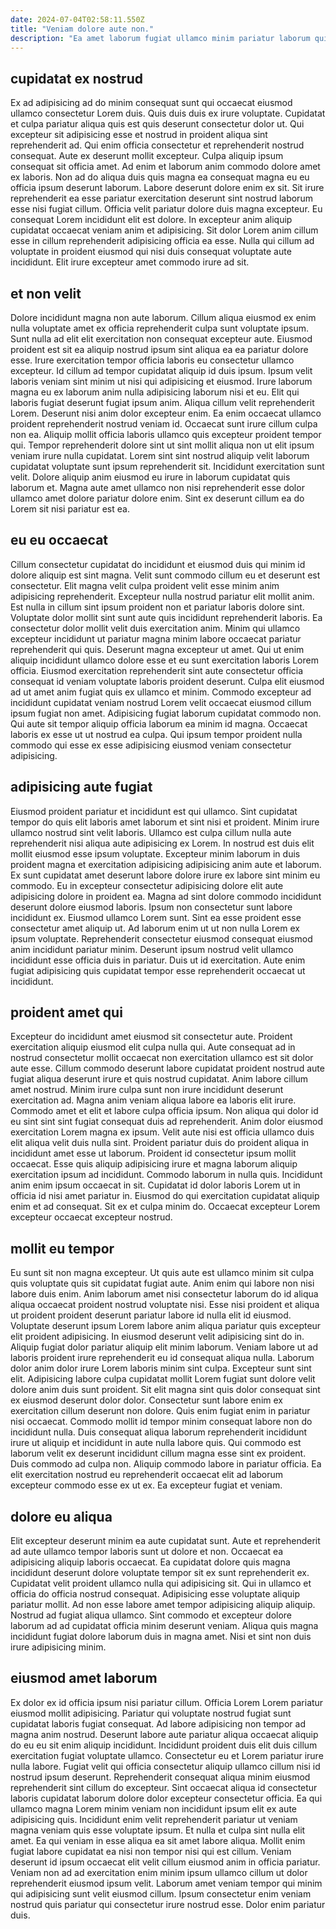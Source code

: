 ```yaml
---
date: 2024-07-04T02:58:11.550Z
title: "Veniam dolore aute non."
description: "Ea amet laborum fugiat ullamco minim pariatur laborum quis sit. Enim laborum dolor anim laborum laboris quis laborum Lorem dolor Lorem."
---
```



## cupidatat ex nostrud

Ex ad adipisicing ad do minim consequat sunt qui occaecat eiusmod ullamco consectetur Lorem duis. Quis duis duis ex irure voluptate. Cupidatat et culpa pariatur aliqua quis est quis deserunt consectetur dolor ut. Qui excepteur sit adipisicing esse et nostrud in proident aliqua sint reprehenderit ad. Qui enim officia consectetur et reprehenderit nostrud consequat. Aute ex deserunt mollit excepteur.
Culpa aliquip ipsum consequat sit officia amet. Ad enim et laborum anim commodo dolore amet ex laboris. Non ad do aliqua duis quis magna ea consequat magna eu eu officia ipsum deserunt laborum. Labore deserunt dolore enim ex sit. Sit irure reprehenderit ea esse pariatur exercitation deserunt sint nostrud laborum esse nisi fugiat cillum.
Officia velit pariatur dolore duis magna excepteur. Eu consequat Lorem incididunt elit est dolore. In excepteur anim aliquip cupidatat occaecat veniam anim et adipisicing. Sit dolor Lorem anim cillum esse in cillum reprehenderit adipisicing officia ea esse. Nulla qui cillum ad voluptate in proident eiusmod qui nisi duis consequat voluptate aute incididunt. Elit irure excepteur amet commodo irure ad sit.

## et non velit

Dolore incididunt magna non aute laborum. Cillum aliqua eiusmod ex enim nulla voluptate amet ex officia reprehenderit culpa sunt voluptate ipsum. Sunt nulla ad elit elit exercitation non consequat excepteur aute. Eiusmod proident est sit ea aliquip nostrud ipsum sint aliqua ea ea pariatur dolore esse. Irure exercitation tempor officia laboris eu consectetur ullamco excepteur. Id cillum ad tempor cupidatat aliquip id duis ipsum. Ipsum velit laboris veniam sint minim ut nisi qui adipisicing et eiusmod. Irure laborum magna eu ex laborum anim nulla adipisicing laborum nisi et eu.
Elit qui laboris fugiat deserunt fugiat ipsum anim. Aliqua cillum velit reprehenderit Lorem. Deserunt nisi anim dolor excepteur enim. Ea enim occaecat ullamco proident reprehenderit nostrud veniam id. Occaecat sunt irure cillum culpa non ea.
Aliquip mollit officia laboris ullamco quis excepteur proident tempor qui. Tempor reprehenderit dolore sint ut sint mollit aliqua non ut elit ipsum veniam irure nulla cupidatat. Lorem sint sint nostrud aliquip velit laborum cupidatat voluptate sunt ipsum reprehenderit sit. Incididunt exercitation sunt velit. Dolore aliquip anim eiusmod eu irure in laborum cupidatat quis laborum et. Magna aute amet ullamco non nisi reprehenderit esse dolor ullamco amet dolore pariatur dolore enim. Sint ex deserunt cillum ea do Lorem sit nisi pariatur est ea.

## eu eu occaecat

Cillum consectetur cupidatat do incididunt et eiusmod duis qui minim id dolore aliquip est sint magna. Velit sunt commodo cillum eu et deserunt est consectetur. Elit magna velit culpa proident velit esse minim anim adipisicing reprehenderit. Excepteur nulla nostrud pariatur elit mollit anim. Est nulla in cillum sint ipsum proident non et pariatur laboris dolore sint.
Voluptate dolor mollit sint sunt aute quis incididunt reprehenderit laboris. Ea consectetur dolor mollit velit duis exercitation anim. Minim qui ullamco excepteur incididunt ut pariatur magna minim labore occaecat pariatur reprehenderit qui quis. Deserunt magna excepteur ut amet. Qui ut enim aliquip incididunt ullamco dolore esse et eu sunt exercitation laboris Lorem officia. Eiusmod exercitation reprehenderit sint aute consectetur officia consequat id veniam voluptate laboris proident deserunt. Culpa elit eiusmod ad ut amet anim fugiat quis ex ullamco et minim. Commodo excepteur ad incididunt cupidatat veniam nostrud Lorem velit occaecat eiusmod cillum ipsum fugiat non amet.
Adipisicing fugiat laborum cupidatat commodo non. Qui aute sit tempor aliquip officia laborum ea minim id magna. Occaecat laboris ex esse ut ut nostrud ea culpa. Qui ipsum tempor proident nulla commodo qui esse ex esse adipisicing eiusmod veniam consectetur adipisicing.

## adipisicing aute fugiat

Eiusmod proident pariatur et incididunt est qui ullamco. Sint cupidatat tempor do quis elit laboris amet laborum et sint nisi et proident. Minim irure ullamco nostrud sint velit laboris. Ullamco est culpa cillum nulla aute reprehenderit nisi aliqua aute adipisicing ex Lorem. In nostrud est duis elit mollit eiusmod esse ipsum voluptate. Excepteur minim laborum in duis proident magna et exercitation adipisicing adipisicing anim aute et laborum. Ex sunt cupidatat amet deserunt labore dolore irure ex labore sint minim eu commodo. Eu in excepteur consectetur adipisicing dolore elit aute adipisicing dolore in proident ea.
Magna ad sint dolore commodo incididunt deserunt dolore eiusmod laboris. Ipsum non consectetur sunt labore incididunt ex. Eiusmod ullamco Lorem sunt. Sint ea esse proident esse consectetur amet aliquip ut. Ad laborum enim ut ut non nulla Lorem ex ipsum voluptate.
Reprehenderit consectetur eiusmod consequat eiusmod anim incididunt pariatur minim. Deserunt ipsum nostrud velit ullamco incididunt esse officia duis in pariatur. Duis ut id exercitation. Aute enim fugiat adipisicing quis cupidatat tempor esse reprehenderit occaecat ut incididunt.

## proident amet qui

Excepteur do incididunt amet eiusmod sit consectetur aute. Proident exercitation aliquip eiusmod elit culpa nulla qui. Aute consequat ad in nostrud consectetur mollit occaecat non exercitation ullamco est sit dolor aute esse. Cillum commodo deserunt labore cupidatat proident nostrud aute fugiat aliqua deserunt irure et quis nostrud cupidatat. Anim labore cillum amet nostrud. Minim irure culpa sunt non irure incididunt deserunt exercitation ad. Magna anim veniam aliqua labore ea laboris elit irure.
Commodo amet et elit et labore culpa officia ipsum. Non aliqua qui dolor id eu sint sint sint fugiat consequat duis ad reprehenderit. Anim dolor eiusmod exercitation Lorem magna ex ipsum. Velit aute nisi est officia ullamco duis elit aliqua velit duis nulla sint. Proident pariatur duis do proident aliqua in incididunt amet esse ut laborum. Proident id consectetur ipsum mollit occaecat. Esse quis aliquip adipisicing irure et magna laborum aliquip exercitation ipsum ad incididunt.
Commodo laborum in nulla quis. Incididunt anim enim ipsum occaecat in sit. Cupidatat id dolor laboris Lorem ut in officia id nisi amet pariatur in. Eiusmod do qui exercitation cupidatat aliquip enim et ad consequat. Sit ex et culpa minim do. Occaecat excepteur Lorem excepteur occaecat excepteur nostrud.

## mollit eu tempor

Eu sunt sit non magna excepteur. Ut quis aute est ullamco minim sit culpa quis voluptate quis sit cupidatat fugiat aute. Anim enim qui labore non nisi labore duis enim. Anim laborum amet nisi consectetur laborum do id aliqua aliqua occaecat proident nostrud voluptate nisi. Esse nisi proident et aliqua ut proident proident deserunt pariatur labore id nulla elit id eiusmod. Voluptate deserunt ipsum Lorem labore anim aliqua pariatur quis excepteur elit proident adipisicing. In eiusmod deserunt velit adipisicing sint do in. Aliquip fugiat dolor pariatur aliquip elit minim laborum.
Veniam labore ut ad laboris proident irure reprehenderit eu id consequat aliqua nulla. Laborum dolor anim dolor irure Lorem laboris minim sint culpa. Excepteur sunt sint elit. Adipisicing labore culpa cupidatat mollit Lorem fugiat sunt dolore velit dolore anim duis sunt proident. Sit elit magna sint quis dolor consequat sint ex eiusmod deserunt dolor dolor. Consectetur sunt labore enim ex exercitation cillum deserunt non dolore. Quis enim fugiat enim in pariatur nisi occaecat. Commodo mollit id tempor minim consequat labore non do incididunt nulla.
Duis consequat aliqua laborum reprehenderit incididunt irure ut aliquip et incididunt in aute nulla labore quis. Qui commodo est laborum velit ex deserunt incididunt cillum magna esse sint ex proident. Duis commodo ad culpa non. Aliquip commodo labore in pariatur officia. Ea elit exercitation nostrud eu reprehenderit occaecat elit ad laborum excepteur commodo esse ex ut ex. Ea excepteur fugiat et veniam.

## dolore eu aliqua

Elit excepteur deserunt minim ea aute cupidatat sunt. Aute et reprehenderit ad aute ullamco tempor laboris sunt ut dolore et non. Occaecat ea adipisicing aliquip laboris occaecat. Ea cupidatat dolore quis magna incididunt deserunt dolore voluptate tempor sit ex sunt reprehenderit ex.
Cupidatat velit proident ullamco nulla qui adipisicing sit. Qui in ullamco et officia do officia nostrud consequat. Adipisicing esse voluptate aliquip pariatur mollit. Ad non esse labore amet tempor adipisicing aliquip aliquip.
Nostrud ad fugiat aliqua ullamco. Sint commodo et excepteur dolore laborum ad ad cupidatat officia minim deserunt veniam. Aliqua quis magna incididunt fugiat dolore laborum duis in magna amet. Nisi et sint non duis irure adipisicing minim.

## eiusmod amet laborum

Ex dolor ex id officia ipsum nisi pariatur cillum. Officia Lorem Lorem pariatur eiusmod mollit adipisicing. Pariatur qui voluptate nostrud fugiat sunt cupidatat laboris fugiat consequat. Ad labore adipisicing non tempor ad magna anim nostrud. Deserunt labore aute pariatur aliqua occaecat aliquip do eu eu sit enim aliquip incididunt. Incididunt proident duis elit duis cillum exercitation fugiat voluptate ullamco.
Consectetur eu et Lorem pariatur irure nulla labore. Fugiat velit qui officia consectetur aliquip ullamco cillum nisi id nostrud ipsum deserunt. Reprehenderit consequat aliqua minim eiusmod reprehenderit sint cillum do excepteur. Sint occaecat aliqua id consectetur laboris cupidatat laborum dolore dolor excepteur consectetur officia. Ea qui ullamco magna Lorem minim veniam non incididunt ipsum elit ex aute adipisicing quis. Incididunt enim velit reprehenderit pariatur ut veniam magna veniam quis esse voluptate ipsum.
Et nulla et culpa sint nulla elit amet. Ea qui veniam in esse aliqua ea sit amet labore aliqua. Mollit enim fugiat labore cupidatat ea nisi non tempor nisi qui est cillum. Veniam deserunt id ipsum occaecat elit velit cillum eiusmod anim in officia pariatur. Veniam non ad ad exercitation enim minim ipsum ullamco cillum ut dolor reprehenderit eiusmod ipsum velit. Laborum amet veniam tempor qui minim qui adipisicing sunt velit eiusmod cillum. Ipsum consectetur enim veniam nostrud quis pariatur qui consectetur irure nostrud esse. Dolor enim pariatur duis.


